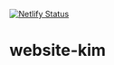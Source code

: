 [![Netlify Status](https://api.netlify.com/api/v1/badges/28f51ae0-0918-4b1a-ad48-423ef864874a/deploy-status)](https://app.netlify.com/sites/hebammekim/deploys)

# website-kim

